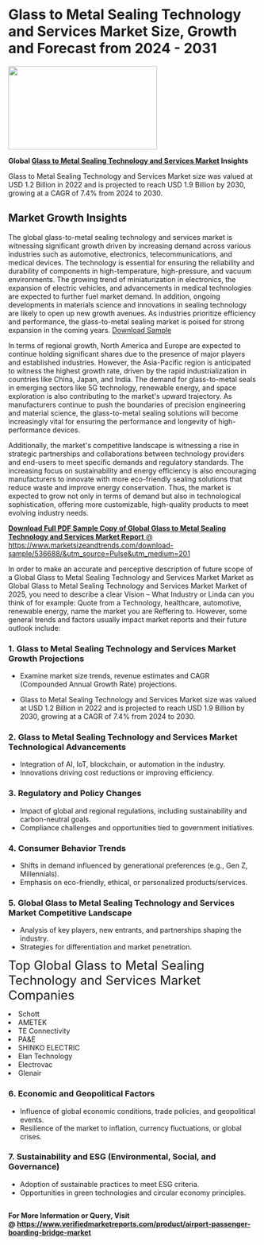 <H1>Glass to Metal Sealing Technology and Services Market Size, Growth and Forecast from 2024 - 2031</H1><img class="aligncenter size-medium wp-image-584254" src="https://thirdeyenews.in/wp-content/uploads/2024/09/Global-Market-Research-300x168.jpeg" alt="" width="300" height="168" /><p><strong>Global&nbsp;<a href="https://www.marketsizeandtrends.com/download-sample/536688/&amp;utm_source=Pulse&amp;utm_medium=201">Glass to Metal Sealing Technology and Services Market</a> Insights</strong></p><p>Glass to Metal Sealing Technology and Services Market size was valued at USD 1.2 Billion in 2022 and is projected to reach USD 1.9 Billion by 2030, growing at a CAGR of 7.4% from 2024 to 2030.</p><p><h2>Market Growth Insights</h2> <p>The global glass-to-metal sealing technology and services market is witnessing significant growth driven by increasing demand across various industries such as automotive, electronics, telecommunications, and medical devices. The technology is essential for ensuring the reliability and durability of components in high-temperature, high-pressure, and vacuum environments. The growing trend of miniaturization in electronics, the expansion of electric vehicles, and advancements in medical technologies are expected to further fuel market demand. In addition, ongoing developments in materials science and innovations in sealing technology are likely to open up new growth avenues. As industries prioritize efficiency and performance, the glass-to-metal sealing market is poised for strong expansion in the coming years. <span><a href="#">Download Sample</a></span></p> <p>In terms of regional growth, North America and Europe are expected to continue holding significant shares due to the presence of major players and established industries. However, the Asia-Pacific region is anticipated to witness the highest growth rate, driven by the rapid industrialization in countries like China, Japan, and India. The demand for glass-to-metal seals in emerging sectors like 5G technology, renewable energy, and space exploration is also contributing to the market's upward trajectory. As manufacturers continue to push the boundaries of precision engineering and material science, the glass-to-metal sealing solutions will become increasingly vital for ensuring the performance and longevity of high-performance devices.</p> <p>Additionally, the market's competitive landscape is witnessing a rise in strategic partnerships and collaborations between technology providers and end-users to meet specific demands and regulatory standards. The increasing focus on sustainability and energy efficiency is also encouraging manufacturers to innovate with more eco-friendly sealing solutions that reduce waste and improve energy conservation. Thus, the market is expected to grow not only in terms of demand but also in technological sophistication, offering more customizable, high-quality products to meet evolving industry needs.</p> <span><a href="#"></p><p><span class=""><strong>Download Full PDF Sample Copy of Global Glass to Metal Sealing Technology and Services Market Report</strong> @ <a href="https://www.marketsizeandtrends.com/download-sample/536688/&amp;utm_source=Pulse&amp;utm_medium=201" target="_blank">https://www.marketsizeandtrends.com/download-sample/536688/&amp;utm_source=Pulse&amp;utm_medium=201</a></span></p><p>In order to make an accurate and perceptive description of future scope of a Global&nbsp;Glass to Metal Sealing Technology and Services Market Market as Global&nbsp;Glass to Metal Sealing Technology and Services Market Market of 2025, you need to describe a clear Vision &ndash; What Industry or Linda can you think of for example: Quote from a Technology, healthcare, automotive, renewable energy, name the market you are Reffering to. However, some general trends and factors usually impact market reports and their future outlook include:</p><h3>1.&nbsp;<strong>Glass to Metal Sealing Technology and Services Market Growth Projections</strong></h3><ul><li>Examine market size trends, revenue estimates and CAGR (Compounded Annual Growth Rate) projections.</li><li><p>Glass to Metal Sealing Technology and Services Market size was valued at USD 1.2 Billion in 2022 and is projected to reach USD 1.9 Billion by 2030, growing at a CAGR of 7.4% from 2024 to 2030.</p></li></ul><h3>2.&nbsp;<strong>Glass to Metal Sealing Technology and Services Market Technological Advancements</strong></h3><ul><li>Integration of AI, IoT, blockchain, or automation in the industry.</li><li>Innovations driving cost reductions or improving efficiency.</li></ul><h3>3.&nbsp;<strong>Regulatory and Policy Changes</strong></h3><ul><li>Impact of global and regional regulations, including sustainability and carbon-neutral goals.</li><li>Compliance challenges and opportunities tied to government initiatives.</li></ul><h3>4.&nbsp;<strong>Consumer Behavior Trends</strong></h3><ul><li>Shifts in demand influenced by generational preferences (e.g., Gen Z, Millennials).</li><li>Emphasis on eco-friendly, ethical, or personalized products/services.</li></ul><h3>5.&nbsp;<strong>Global Glass to Metal Sealing Technology and Services Market Competitive Landscape</strong></h3><ul><li>Analysis of key players, new entrants, and partnerships shaping the industry.</li><li>Strategies for differentiation and market penetration.</li></ul><p data-pm-slice="1 1 []"><span style="color: inherit; font-family: inherit; font-size: 25px;">Top Global Glass to Metal Sealing Technology and Services Market Companies</span></p><div class="" data-test-id=""><p><li>Schott</li><li> AMETEK</li><li> TE Connectivity</li><li> PA&E</li><li> SHINKO ELECTRIC</li><li> Elan Technology</li><li> Electrovac</li><li> Glenair</li></p></div><h3>6.&nbsp;<strong>Economic and Geopolitical Factors</strong></h3><ul><li>Influence of global economic conditions, trade policies, and geopolitical events.</li><li>Resilience of the market to inflation, currency fluctuations, or global crises.</li></ul><h3>7.&nbsp;<strong>Sustainability and ESG (Environmental, Social, and Governance)</strong></h3><ul><li>Adoption of sustainable practices to meet ESG criteria.</li><li>Opportunities in green technologies and circular economy principles.</li></ul><h2><strong style="font-size: 14px;">For More Information or Query, Visit @&nbsp;</strong><a style="background-color: #ffffff; font-size: 14px;" href="https://www.marketsizeandtrends.com/report/glass-to-metal-sealing-technology-and-services-market/" target="_blank">https://www.verifiedmarketreports.com/product/airport-passenger-boarding-bridge-market</a></h2>
